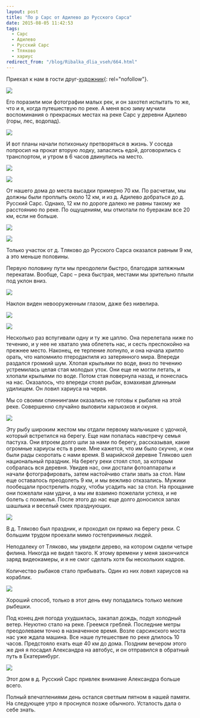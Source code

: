 ```yaml
---
layout: post
title: "По р Сарс от Адилево до Русского Сарса"
date: 2015-08-05 11:42:53
tags:
  - Сарс
  - Адилево
  - Русский Сарс
  - Тляково
  - хариус
redirect_from: "/blog/Ribalka_dlia_vseh/664.html"
---
```

Приехал к нам в гости друг-[художник][1]{: rel="nofollow"}.

![](https://img-fotki.yandex.ru/get/3504/13906080.54/0_a2351_41041f06_XXL.jpg)

Его поразили мои фотографии малых рек, и он захотел испытать то же, что
и я, когда путешествую по реке. А меня всю зиму мучили воспоминания о
прекрасных местах на реке Сарс у деревни Адилево (горы, лес, водопад).

![](https://img-fotki.yandex.ru/get/4710/13906080.54/0_a2352_f46f14cf_XXL.jpg)

И вот планы начали потихоньку претворяться в жизнь. У соседа попросил на
прокат вторую лодку, запаслись едой, договорились с транспортом, и утром
в 6 часов двинулись на место.

![](https://img-fotki.yandex.ru/get/15509/13906080.54/0_a235b_22fff3b9_XXL.jpg)

![](https://img-fotki.yandex.ru/get/5200/13906080.54/0_a2358_57282935_XXL.jpg)

От нашего дома до места высадки примерно 70 км. По расчетам, мы должны
были проплыть около 12 км, и из д. Адилево добраться до д. Русский Сарс.
Однако, 12 км по дороге далеко не равны такому же расстоянию по реке. По
ощущениям, мы отмотали по буеракам все 20 км, если не больше.

![](https://img-fotki.yandex.ru/get/4809/13906080.55/0_a235e_ac2c7c1c_XXL.jpg)

![](https://img-fotki.yandex.ru/get/3704/13906080.54/0_a2359_7a2ad0be_XXL.jpg)

Только участок от д. Тляково до Русского Сарса оказался равным 9 км, а
это меньше половины.

Первую половину пути мы преодолели быстро, благодаря затяжным перекатам.
Вообще, Сарс – река быстрая, местами мы зрительно плыли под уклон вниз.

![](https://img-fotki.yandex.ru/get/15487/13906080.54/0_a2357_43abc36f_XXL.jpg)

Наклон виден невооруженным глазом, даже без нивелира.

![](https://img-fotki.yandex.ru/get/9105/13906080.54/0_a2353_9a470165_XXL.jpg)

![](https://img-fotki.yandex.ru/get/4416/13906080.54/0_a2355_50a6ee1a_XXL.jpg)

Несколько раз вспугивали одну и ту же цаплю. Она перелетала ниже по
течению, и у нее не хватало ума облететь нас, и сесть преспокойно на
прежнее место. Наконец, ее терпение лопнуло, и она начала хрипло орать,
что напомнило птеродактиля из затерянного мира. Впереди раздался громкий
шум. Хлопая крыльями по воде, вниз по течению устремилась целая стая
молодых уток. Они еще не могли летать, и хлопали крыльями по воде. Потом
стая повернула назад, и понеслась на нас. Оказалось, что впереди стоял
рыбак, взмахивая длинным удилищем. Он ловил хариуса на червя.

Мы со своими спиннингами оказались не готовы к рыбалке на этой реке.
Совершенно случайно выловили харьюзков и окуня.

![](https://img-fotki.yandex.ru/get/15570/13906080.55/0_a2367_2f53c5b1_XXL.jpg)

Эту рыбу широким жестом мы отдали первому мальчишке с удочкой, который
встретился на берегу. Еще нам попалась навстречу семья пастуха. Они
втроем долго шли за нами по берегу, рассказывая, какие огромные хариусы
есть в реке. Мне кажется, что им было скучно, и они были рады скоротать
с нами время. В марийской деревне Тляково шел национальный праздник. На
берегу реки стоял стол, за которым собралась вся деревня. Увидев нас,
они достали фотоаппараты и начали фотографировать, затем настойчиво
стали звать за стол. Нам еще оставалось преодолеть 9 км, и мы вежливо
отказались. Мужики пообещали прострелить лодку, чтобы усадить нас за
стол. На прощание они пожелали нам удачи, а мы им взаимно пожелали
успеха, и не болеть с похмелья. После этого до нас еще долго доносился
запах шашлыка и веселый смех празднующих.

![](https://img-fotki.yandex.ru/get/15585/13906080.55/0_a2362_e3a0cbc8_XXL.jpg)

В д. Тляково был праздник, и проходил он прямо на берегу реки. С большим
трудом проехали мимо гостеприимных людей.

Неподалеку от Тляково, мы увидели дерево, на котором сидели четыре
филина. Никогда не видел такого. К этому времени у меня закончился заряд
видеокамеры, и я не смог сделать хотя бы нескольких кадров.

Количество рыбаков стало прибывать. Один из них ловил хариусов на
кораблик.

![](https://img-fotki.yandex.ru/get/6421/13906080.55/0_a2363_67c92202_XXL.jpg)

Хороший способ, только в этот день ему попадались только мелкие рыбешки.

Под конец дня погода ухудшилась, закапал дождь, подул холодный ветер.
Неуютно стало на реке. Греемся греблей. Последние метры преодолеваем
точно в назначенное время. Возле сарсинского моста нас уже ждала машина.
Все наше путешествие по реке длилось 10 часов. Предстояло ехать еще 40
км до дома. Поздним вечером этого же дня я посадил Александра на
автобус, и он отправился в обратный путь в Екатеринбург.

![](https://img-fotki.yandex.ru/get/4111/13906080.55/0_a2368_3da51fea_XXL.jpg)

Этот дом в д. Русский Сарс привлек внимание Александра больше всего.

Полный впечатлениями день остался светлым пятном в нашей памяти. На
следующее утро я проснулся позже обычного. Усталость дала о себе знать.

[1]: http://sazhin64.livejournal.com/142430.html
